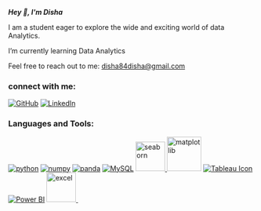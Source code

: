 ***Hey 🙋, I'm Disha***


I am a student eager to explore the wide and exciting world of data Analytics.


I’m currently learning Data Analytics


Feel free to reach out to me: disha84disha@gmail.com


### connect with me:

[![GitHub](https://img.icons8.com/ios-glyphs/48/000000/github.png)](https://github.com/disha666)
[![LinkedIn](https://img.icons8.com/color/48/000000/linkedin.png)](https://www.linkedin.com/in/disha-dawra-833315333/)

### Languages and Tools:
[![python](https://img.icons8.com/?size=100&id=pIJdjOoL6KfU&format=png&color=000000/github.png)](https://www.python.org)
[![numpy](https://img.icons8.com/?size=100&id=aR9CXyMagKIS&format=png&color=000000/github.png)](https://numpy.org)
[![panda](https://img.icons8.com/?size=100&id=xSkewUSqtErH&format=png&color=000000/github.png)](https://pandas.pydata.org)
[![MySQL](https://img.icons8.com/?size=100&id=9nLaR5KFGjN0&format=png&color=000000/github.png)](https://www.mysql.com)
<a href="https://seaborn.pydata.org/" target="_blank"> <img src="https://seaborn.pydata.org/_images/logo-mark-lightbg.svg" alt="seaborn" width="60" height="60"/>
<a href="https://matplotlib.org/" target="_blank"> <img src="https://matplotlib.org/_static/images/logo2.svg" alt="matplotlib" width="70" height="70"/></a>
[![Tableau Icon](https://img.icons8.com/?size=100&id=9Kvi1p1F0tUo&format=png&color=000000)](https://www.tableau.com)
[![Power BI](https://img.icons8.com/?size=100&id=Ny0t2MYrJ70p&format=png&color=000000)](https://www.microsoft.com/en-us/power-platform/products/power-bi)
<a href="https://www.excel.com/" target="_blank"> <img src="https://w7.pngwing.com/pngs/417/369/png-transparent-microsoft-excel-logo-microsoft-word-microsoft-office-365-pivot-table-excel-office-xlsx-icon-microsoft-excel-logo-miscellaneous-template-angle-thumbnail.png" alt="excel" width="60" height="60"/> </a>
</p>


<!--
**disha666/disha666** is a ✨ _special_ ✨ repository because its `README.md` (this file) appears on your GitHub profile.

Here are some ideas to get you started:

- 🔭 I’m currently working on ...
- 🌱 I’m currently learning ...
- 👯 I’m looking to collaborate on ...
- 🤔 I’m looking for help with ...
- 💬 Ask me about ...
- 📫 How to reach me: ...
- 😄 Pronouns: ...
- ⚡ Fun fact: ...
-->
